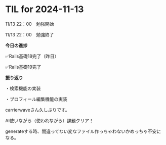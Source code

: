 # TIL for 2024-11-13


11/13 22：00　勉強開始


11/13 22：00　勉強終了



**今日の進捗**

:white_check_mark:Rails基礎18完了（昨日）

:white_check_mark:Rails基礎19完了



**振り返り**

・検索機能の実装

・プロフィール編集機能の実装


carrierwaveさん久しぶりです。

AI使いながら（使われながら）課題クリア！

generateする時、間違ってない変なファイル作っちゃわないかめっちゃ不安になる。
